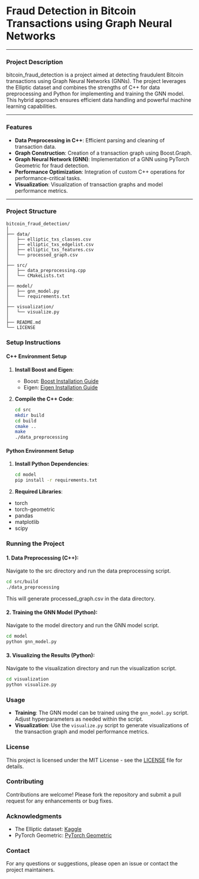 # Fraud Detection in Bitcoin Transactions using Graph Neural Networks

---


### **Project Description**
bitcoin_fraud_detection is a project aimed at detecting fraudulent Bitcoin transactions using Graph Neural Networks (GNNs). The project leverages the Elliptic dataset and combines the strengths of C++ for data preprocessing and Python for implementing and training the GNN model. This hybrid approach ensures efficient data handling and powerful machine learning capabilities.

---

### **Features**
- **Data Preprocessing in C++**: Efficient parsing and cleaning of transaction data.
- **Graph Construction**: Creation of a transaction graph using Boost.Graph.
- **Graph Neural Network (GNN)**: Implementation of a GNN using PyTorch Geometric for fraud detection.
- **Performance Optimization**: Integration of custom C++ operations for performance-critical tasks.
- **Visualization**: Visualization of transaction graphs and model performance metrics.

---

### **Project Structure**
```plaintext
bitcoin_fraud_detection/
│
├── data/
│   ├── elliptic_txs_classes.csv
│   ├── elliptic_txs_edgelist.csv
│   ├── elliptic_txs_features.csv
│   └── processed_graph.csv
│
├── src/
│   ├── data_preprocessing.cpp
│   └── CMakeLists.txt
│
├── model/
│   ├── gnn_model.py
│   └── requirements.txt
│
├── visualization/
│   └── visualize.py
│
├── README.md
└── LICENSE
```

### Setup Instructions

#### C++ Environment Setup
1. **Install Boost and Eigen**:
   - Boost: [Boost Installation Guide](https://www.boost.org/doc/libs/1_75_0/more/getting_started/unix-variants.html)
   - Eigen: [Eigen Installation Guide](https://eigen.tuxfamily.org/dox/GettingStarted.html)

2. **Compile the C++ Code**:
   ```bash
   cd src
   mkdir build
   cd build
   cmake ..
   make
   ./data_preprocessing
   ```

#### Python Environment Setup
1. **Install Python Dependencies**:
   ```bash
   cd model
   pip install -r requirements.txt
   ```
2. **Required Libraries**:

- torch
- torch-geometric
- pandas
- matplotlib
- scipy

### Running the Project

#### 1. Data Preprocessing (C++):

Navigate to the src directory and run the data preprocessing script.
```bash
cd src/build
./data_preprocessing
```
This will generate processed_graph.csv in the data directory.

#### 2. Training the GNN Model (Python):

Navigate to the model directory and run the GNN model script.
```bash
cd model
python gnn_model.py
```

#### 3. Visualizing the Results (Python):

Navigate to the visualization directory and run the visualization script.
```bash
cd visualization
python visualize.py
```

### Usage

- **Training**: The GNN model can be trained using the `gnn_model.py` script. Adjust hyperparameters as needed within the script.
- **Visualization**: Use the `visualize.py` script to generate visualizations of the transaction graph and model performance metrics.

### License
This project is licensed under the MIT License - see the [LICENSE](LICENSE) file for details.

### Contributing
Contributions are welcome! Please fork the repository and submit a pull request for any enhancements or bug fixes.

### Acknowledgments
- The Elliptic dataset: [Kaggle](https://www.kaggle.com/ellipticco/elliptic-data-set)
- PyTorch Geometric: [PyTorch Geometric](https://pytorch-geometric.readthedocs.io/en/latest/)

### Contact
For any questions or suggestions, please open an issue or contact the project maintainers.


